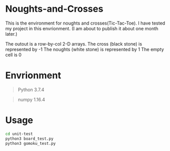 # Noughts-and-Crosses
This is the environment for noughts and crosses(Tic-Tac-Toe).
I have tested my project in this envrionment. (I am about to publish it about one month later.)

The outout is a row-by-col 2-D arrays.
The cross (black stone) is represented by -1
The noughts (white stone) is represented by 1
The empty cell is 0

# Envrionment
> Python 3.7.4

> numpy 1.16.4

# Usage
```bash
cd unit-test
python3 board_test.py
python3 gomoku_test.py
```